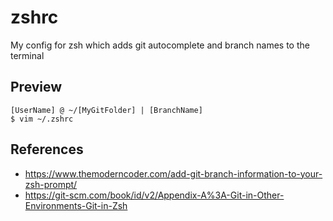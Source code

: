 # zshrc
My config for zsh which adds git autocomplete and branch names to the terminal

## Preview

```
[UserName] @ ~/[MyGitFolder] | [BranchName]
$ vim ~/.zshrc
```

## References
- https://www.themoderncoder.com/add-git-branch-information-to-your-zsh-prompt/
- https://git-scm.com/book/id/v2/Appendix-A%3A-Git-in-Other-Environments-Git-in-Zsh
